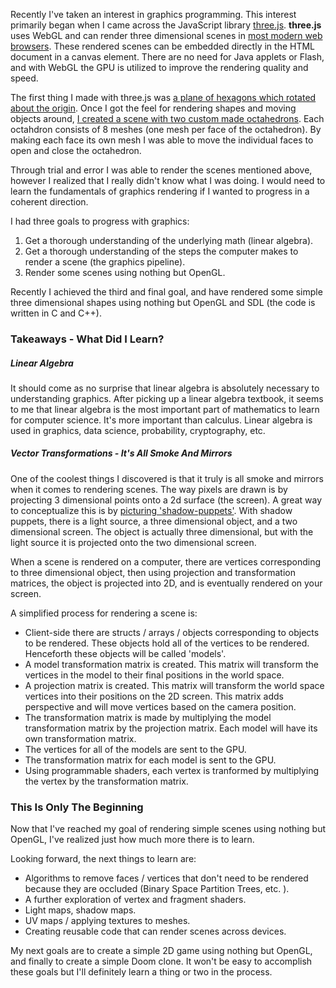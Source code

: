 Recently I've taken an interest in graphics programming.  This interest primarily began when I came across the JavaScript library [three.js](http://threejs.org/).  **three.js** uses WebGL and can render three dimensional scenes in [most modern web browsers](http://caniuse.com/#feat=webgl).  These rendered scenes can be embedded directly in the HTML document in a canvas element. There are no need for Java applets or Flash, and with WebGL the GPU is utilized to improve the rendering quality and speed.

The first thing I made with three.js was [a plane of hexagons which rotated about the origin](https://jsfiddle.net/exm8s0a3/embedded/result/).  Once I got the feel for rendering shapes and moving objects around, [I created a scene with two custom made octahedrons](https://jsfiddle.net/fzb1oayg/3/embedded/result/). Each octahdron consists of 8 meshes (one mesh per face of the octahedron).  By making each face its own mesh I was able to move the individual faces to open and close the octahedron.

Through trial and error I was able to render the scenes mentioned above, however I realized that I really didn't know what I was doing. I would need to learn the fundamentals of graphics rendering if I wanted to progress in a coherent direction.

I had three goals to progress with graphics:
1. Get a thorough understanding of the underlying math (linear algebra).
2. Get a thorough understanding of the steps the computer makes to render a scene (the graphics pipeline).
3. Render some scenes using nothing but OpenGL.

Recently I achieved the third and final goal, and have rendered some simple three dimensional shapes using nothing but OpenGL and SDL (the code is written in C and C++).

### Takeaways - What Did I Learn?
##### Linear Algebra
It should come as no surprise that linear algebra is absolutely necessary to understanding graphics.  After picking up a linear algebra textbook, it seems to me that linear algebra is the most important part of mathematics to learn for computer science.  It's more important than calculus.  Linear algebra is used in graphics, data science, probability, cryptography, etc.

##### Vector Transformations - It's All Smoke And Mirrors
One of the coolest things I discovered is that it truly is all smoke and mirrors when it comes to rendering scenes. The way pixels are drawn is by projecting 3 dimensional points onto a 2d surface (the screen).  A great way to conceptualize this is by [picturing 'shadow-puppets'](https://learnwithme2.files.wordpress.com/2013/07/shadow-puppet.jpg).  With shadow puppets, there is a light source, a three dimensional object, and a two dimensional screen.  The object is actually three dimensional, but with the light source it is projected onto the two dimensional screen.

When a scene is rendered on a computer, there are vertices corresponding to three dimensional object, then using projection and transformation matrices, the object is projected into 2D, and is eventually rendered on your screen.

A simplified process for rendering a scene is: 
- Client-side there are structs / arrays / objects corresponding to objects to be rendered.  These objects hold all of the vertices to be rendered.  Henceforth these objects will be called 'models'.
- A model transformation matrix is created. This matrix will transform the vertices in the model to their final positions in the world space.
- A projection matrix is created.  This matrix will transform the world space vertices into their positions on the 2D screen.  This matrix adds perspective and will move vertices based on the camera position.
- The transformation matrix is made by multiplying the model transformation matrix by the projection matrix.  Each model will have its own transformation matrix.
- The vertices for all of the models are sent to the GPU.
- The transformation matrix for each model is sent to the GPU.
- Using programmable shaders, each vertex is tranformed by multiplying the vertex by the transformation matrix.

### This Is Only The Beginning
Now that I've reached my goal of rendering simple scenes using nothing but OpenGL, I've realized just how much more there is to learn. 

Looking forward, the next things to learn are:
- Algorithms to remove faces / vertices that don't need to be rendered because they are occluded (Binary Space Partition Trees, etc. ).
- A further exploration of vertex and fragment shaders.
- Light maps, shadow maps.
- UV maps / applying textures to meshes.
- Creating reusable code that can render scenes across devices.

My next goals are to create a simple 2D game using nothing but OpenGL, and finally to create a simple Doom clone.  It won't be easy to accomplish these goals but I'll definitely learn a thing or two in the process.
